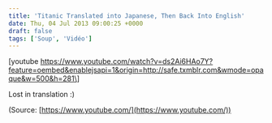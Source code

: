 ```yaml
---
title: 'Titanic Translated into Japanese, Then Back Into English'
date: Thu, 04 Jul 2013 09:00:25 +0000
draft: false
tags: ['Soup', 'Vidéo']
---
```


\[youtube https://www.youtube.com/watch?v=ds2Ai6HAo7Y?feature=oembed&enablejsapi=1&origin=http://safe.txmblr.com&wmode=opaque&w=500&h=281\]

Lost in translation :)

(Source: [https://www.youtube.com/](https://www.youtube.com/))